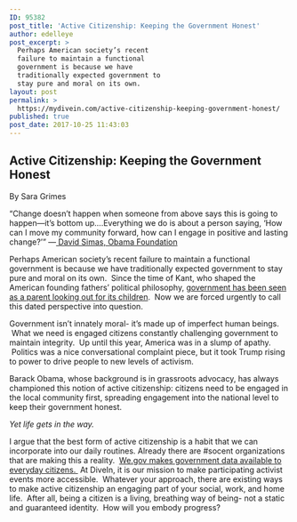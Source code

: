 ```yaml
---
ID: 95382
post_title: 'Active Citizenship: Keeping the Government Honest'
author: edelleye
post_excerpt: >
  Perhaps American society’s recent
  failure to maintain a functional
  government is because we have
  traditionally expected government to
  stay pure and moral on its own.
layout: post
permalink: >
  https://mydivein.com/active-citizenship-keeping-government-honest/
published: true
post_date: 2017-10-25 11:43:03
---
```

<h2>Active Citizenship: Keeping the Government Honest</h2>
<span style="font-weight: 400">By Sara Grimes</span>

<span style="font-weight: 400">“Change doesn’t happen when someone from above says this is going to happen—it’s bottom up….Everything we do is about a person saying, ‘How can I move my community forward, how can I engage in positive and lasting change?’” —</span><a href="https://nonprofitquarterly.org/2017/09/14/obama-foundation-claims-active-citizenship-focus-real-terms/"><span style="font-weight: 400"> David Simas, Obama Foundation </span></a>

<span style="font-weight: 400">Perhaps American society’s recent failure to maintain a functional government is because we have traditionally expected government to stay pure and moral on its own.  Since the time of Kant, who shaped the American founding fathers’ political philosophy, </span><a href="https://plato.stanford.edu/entries/kant-social-political/"><span style="font-weight: 400">government has been seen as a parent looking out for its children</span></a><span style="font-weight: 400">.  Now we are forced urgently to call this dated perspective into question.</span>

<span style="font-weight: 400">Government isn’t innately moral- it’s made up of imperfect human beings.  What we need is engaged citizens constantly challenging government to maintain integrity.  Up until this year, America was in a slump of apathy.  Politics was a nice conversational complaint piece, but it took Trump rising to power to drive people to new levels of activism.  </span>

<span style="font-weight: 400">Barack Obama, whose background is in grassroots advocacy, has always championed this notion of active citizenship: citizens need to be engaged in the local community first, spreading engagement into the national level to keep their government honest.  </span>

<i><span style="font-weight: 400">Yet life gets in the way.</span></i>

<span style="font-weight: 400">I argue that the best form of active citizenship is a habit that we can incorporate into our daily routines. Already there are #socent organizations that are making this a reality.  </span><a href="https://techcrunch.com/2009/06/30/can-open-government-be-gamed/"><span style="font-weight: 400">We.gov makes government data available to everyday citizens. </span></a><span style="font-weight: 400"> At DiveIn, it is our mission to make participating activist events more accessible.  Whatever your approach, there are existing ways to make active citizenship an engaging part of your social, work, and home life.  After all, being a citizen is a living, breathing way of being- not a static and guaranteed identity.  How will you embody progress?</span>

&nbsp;